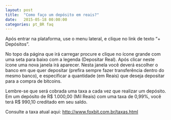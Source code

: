 ```yaml
---
layout: post
title:  "Como faço um depósito em reais?"
date:   2015-05-18 00:00:00
categories: pt_BR faq
---
```


Após entrar na plataforma, use o menu lateral, e clique no link de texto “+ Depósitos”.

No topo da página que irá carregar procure e clique no ícone grande com uma seta para baixo com a legenda (Depositar Real). Após clicar neste ícone uma nova janela irá aparecer. Nesta janela você deverá escolher o banco em que quer depositar (prefira sempre fazer transferência dentro do mesmo banco), e especificar a quantidade (em Reais) que deseja depositar para a compra de bitcoins.

Lembre-se que será cobrada uma taxa a cada vez que realizar um depósito. Em um depósito de R$ 1.000,00 (Mil Reais) com uma taxa de 0,99%, você terá R$ 990,10 creditado em seu saldo.

Consulte a taxa atual aqui: http://www.foxbit.com.br/taxas.html

